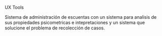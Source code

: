 UX Tools

Sistema de administración de escuentas con un sistema para analisis de sus propiedades psicometricas e intepretaciones y un sistema que solucione el problema de recolección de casos.

